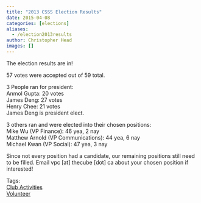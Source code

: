 ```yaml
---
title: "2013 CSSS Election Results"
date: 2015-04-08
categories: [elections]
aliases:
  - /election2013results
author: Christopher Head
images: []
---
```


<div class="field field-name-body field-type-text-with-summary field-label-hidden"><div class="field-items"><div class="field-item even"><p>The election results are in!</p>
<p>57 votes were accepted out of 59 total.</p>
<p>3 People ran for president:<br>
Anmol Gupta: 20 votes<br>
James Deng: 27 votes<br>
Henry Chee: 21 votes<br>
James Deng is president elect.</p>
<p>3 others ran and were elected into their chosen positions:<br>
Mike Wu (VP Finance): 46 yea, 2 nay<br>
Matthew Arnold (VP Communications): 44 yea, 6 nay<br>
Michael Kwan (VP Social): 47 yea, 3 nay</p>
<p>Since not every position had a candidate, our remaining positions still need to be filled. Email vpc [at] thecube [dot] ca about your chosen position if interested!</p>
</div></div></div>    <footer>
    <div class="field field-name-field-tags field-type-taxonomy-term-reference field-label-above"><div class="field-label">Tags:&#xA0;</div><div class="field-items"><div class="field-item even"><a href="/club">Club Activities</a></div><div class="field-item odd"><a href="/club/volunteer">Volunteer</a></div></div></div>      </footer>
